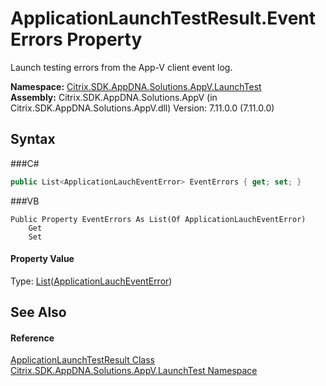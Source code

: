 # ApplicationLaunchTestResult.EventErrors Property 
 

Launch testing errors from the App-V client event log.

**Namespace:**&nbsp;<a href="N_Citrix_SDK_AppDNA_Solutions_AppV_LaunchTest">Citrix.SDK.AppDNA.Solutions.AppV.LaunchTest</a><br />**Assembly:**&nbsp;Citrix.SDK.AppDNA.Solutions.AppV (in Citrix.SDK.AppDNA.Solutions.AppV.dll) Version: 7.11.0.0 (7.11.0.0)

## Syntax

###C#
```csharp
public List<ApplicationLauchEventError> EventErrors { get; set; }
```

###VB
```vbnet
Public Property EventErrors As List(Of ApplicationLauchEventError)
	Get
	Set
```


#### Property Value
Type: <a href="http://msdn2.microsoft.com/en-us/library/6sh2ey19" target="_blank">List</a>(<a href="T_Citrix_SDK_AppDNA_Solutions_AppV_LaunchTest_ApplicationLauchEventError">ApplicationLauchEventError</a>)

## See Also


#### Reference
<a href="T_Citrix_SDK_AppDNA_Solutions_AppV_LaunchTest_ApplicationLaunchTestResult">ApplicationLaunchTestResult Class</a><br /><a href="N_Citrix_SDK_AppDNA_Solutions_AppV_LaunchTest">Citrix.SDK.AppDNA.Solutions.AppV.LaunchTest Namespace</a><br />